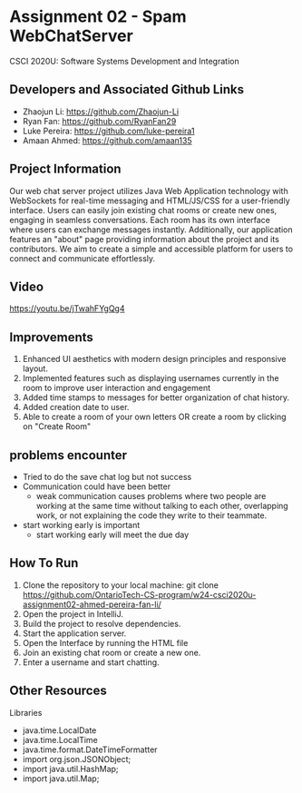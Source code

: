 # Assignment 02 - Spam WebChatServer
CSCI 2020U: Software Systems Development and Integration

## Developers and Associated Github Links
-	Zhaojun Li: https://github.com/Zhaojun-Li
-	Ryan Fan: https://github.com/RyanFan29
-	Luke Pereira: https://github.com/luke-pereira1
-	Amaan Ahmed: https://github.com/amaan135

## Project Information
Our web chat server project utilizes Java Web Application technology with WebSockets for real-time messaging and HTML/JS/CSS for a user-friendly interface. Users can easily join existing chat rooms or create new ones, engaging in seamless conversations. Each room has its own interface where users can exchange messages instantly. Additionally, our application features an "about" page providing information about the project and its contributors. We aim to create a simple and accessible platform for users to connect and communicate effortlessly.

## Video

https://youtu.be/jTwahFYgQg4

## Improvements
1. Enhanced UI aesthetics with modern design principles and responsive layout.
2. Implemented features such as displaying usernames currently in the room to improve user interaction and engagement
3. Added time stamps  to messages for better organization of chat history.
4. Added creation date to user.
5. Able to create a room of your own letters OR create a room by clicking on "Create Room"

## problems encounter
- Tried to do the save chat log but not success
- Communication could have been better
  - weak communication causes problems where two people are working at the same time without talking to each other, overlapping work, or not explaining the code they write to their teammate.
- start working early is important 
  - start working early will meet the due day 

## How To Run
1. Clone the repository to your local machine: git clone https://github.com/OntarioTech-CS-program/w24-csci2020u-assignment02-ahmed-pereira-fan-li/
2. Open the project in IntelliJ.
3. Build the project to resolve dependencies.
4. Start the application server.
5. Open the Interface by running the HTML file
6. Join an existing chat room  or create a new one.
7. Enter a username and start chatting.

## Other Resources
Libraries
- java.time.LocalDate
- java.time.LocalTime
- java.time.format.DateTimeFormatter
- import org.json.JSONObject;
- import java.util.HashMap;
- import java.util.Map;